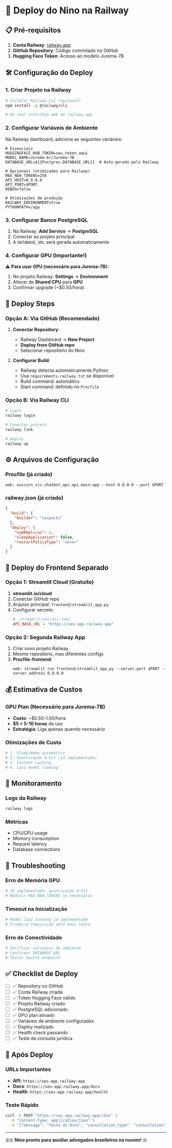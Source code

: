 # 🚀 Deploy do Nino na Railway

## 📋 Pré-requisitos

1. **Conta Railway**: [railway.app](https://railway.app)
2. **GitHub Repository**: Código commitado no GitHub
3. **Hugging Face Token**: Acesso ao modelo Jurema-7B

## 🛠️ Configuração do Deploy

### 1. **Criar Projeto na Railway**

```bash
# Instalar Railway CLI (opcional)
npm install -g @railway/cli

# Ou usar interface web em railway.app
```

### 2. **Configurar Variáveis de Ambiente**

Na Railway dashboard, adicione as seguintes variáveis:

```env
# Essenciais
HUGGINGFACE_HUB_TOKEN=seu_token_aqui
MODEL_NAME=Jurema-br/Jurema-7B
DATABASE_URL=${{Postgres.DATABASE_URL}}  # Auto-gerado pela Railway

# Opcionais (otimizadas para Railway)
MAX_NEW_TOKENS=256
API_HOST=0.0.0.0
API_PORT=$PORT
DEBUG=false

# Otimizações de produção
RAILWAY_ENVIRONMENT=true
PYTHONPATH=/app
```

### 3. **Configurar Banco PostgreSQL**

1. Na Railway: **Add Service** → **PostgreSQL**
2. Conectar ao projeto principal
3. A `DATABASE_URL` será gerada automaticamente

### 4. **Configurar GPU (Importante!)**

⚠️ **Para usar GPU (necessário para Jurema-7B):**

1. No projeto Railway: **Settings** → **Environment**
2. Alterar de **Shared CPU** para **GPU**
3. Confirmar upgrade (~$0.50/hora)

## 🚀 Deploy Steps

### **Opção A: Via GitHub (Recomendado)**

1. **Conectar Repository**:
   - Railway Dashboard → **New Project**
   - **Deploy from GitHub repo**
   - Selecionar repositório do Nino

2. **Configurar Build**:
   - Railway detecta automaticamente Python
   - Usa `requirements-railway.txt` se disponível
   - Build command: automático
   - Start command: definido no `Procfile`

### **Opção B: Via Railway CLI**

```bash
# Login
railway login

# Conectar projeto
railway link

# Deploy
railway up
```

## ⚙️ Arquivos de Configuração

### **Procfile** (já criado)
```
web: uvicorn src.chatbot_api.api.main:app --host 0.0.0.0 --port $PORT
```

### **railway.json** (já criado)
```json
{
  "build": {
    "builder": "nixpacks"
  },
  "deploy": {
    "numReplicas": 1,
    "sleepApplication": false,
    "restartPolicyType": "never"
  }
}
```

## 🎯 Deploy do Frontend Separado

### **Opção 1: Streamlit Cloud (Gratuito)**

1. **streamlit.io/cloud**
2. Conectar GitHub repo
3. Arquivo principal: `frontend/streamlit_app.py`
4. Configurar secrets:
   ```toml
   # .streamlit/secrets.toml
   API_BASE_URL = "https://seu-app.railway.app"
   ```

### **Opção 2: Segunda Railway App**

1. Criar novo projeto Railway
2. Mesmo repositório, mas diferentes configs
3. **Procfile-frontend**:
   ```
   web: streamlit run frontend/streamlit_app.py --server.port $PORT --server.address 0.0.0.0
   ```

## 💰 Estimativa de Custos

### **GPU Plan (Necessário para Jurema-7B)**
- **Custo**: ~$0.50-1.00/hora
- **$5 = 5-10 horas** de uso
- **Estratégia**: Liga apenas quando necessário

### **Otimizações de Custo**
```python
# 1. Sleep/Wake automático
# 2. Quantização 4-bit (já implementado)
# 3. Context caching
# 4. Lazy model loading
```

## 🔧 Monitoramento

### **Logs da Railway**
```bash
railway logs
```

### **Métricas**
- CPU/GPU usage
- Memory consumption
- Request latency
- Database connections

## 🐛 Troubleshooting

### **Erro de Memória GPU**
```python
# Já implementado: quantização 4-bit
# Reduzir MAX_NEW_TOKENS se necessário
```

### **Timeout na Inicialização**
```python
# Model lazy loading já implementado
# Primeira requisição será mais lenta
```

### **Erro de Conectividade**
```bash
# Verificar variáveis de ambiente
# Confirmar DATABASE_URL
# Testar health endpoint
```

## ✅ Checklist de Deploy

- [ ] ✅ Repository no GitHub
- [ ] ✅ Conta Railway criada
- [ ] ✅ Token Hugging Face válido
- [ ] ✅ Projeto Railway criado
- [ ] ✅ PostgreSQL adicionado
- [ ] ✅ GPU plan ativado
- [ ] ✅ Variáveis de ambiente configuradas
- [ ] ✅ Deploy realizado
- [ ] ✅ Health check passando
- [ ] ✅ Teste de consulta jurídica

## 🎉 Após Deploy

### **URLs Importantes**
- **API**: `https://seu-app.railway.app`
- **Docs**: `https://seu-app.railway.app/docs`
- **Health**: `https://seu-app.railway.app/health`

### **Teste Rápido**
```bash
curl -X POST "https://seu-app.railway.app/chat" \
  -H "Content-Type: application/json" \
  -d '{"message": "Teste do Nino", "consultation_type": "consultation"}'
```

---

🇧🇷 **Nino pronto para auxiliar advogados brasileiros na nuvem!** ⚖️